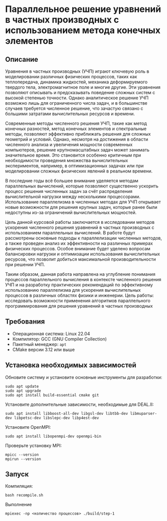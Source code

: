 # Параллельное решение уравнений в частных производных с использованием метода конечных элементов
## Описание
Уравнения в частных производных (УЧП) играют ключевую роль в моделировании различных физических процессов, таких как теплопередача, динамика жидкостей, механика деформируемого твердого тела, электромагнитное поле и многие другие. Эти уравнения позволяют описывать и предсказывать поведение сложных систем с высокой степенью точности. Однако аналитическое решение УЧП возможно лишь для ограниченного числа задач, и в большинстве случаев требуется численное решение, что зачастую связано с большими затратами вычислительных ресурсов и времени.

Современные методы численного решения УЧП, такие как метод конечных разностей, метод конечных элементов и спектральные методы, позволяют эффективно приближать решения для сложных геометрий и условий. Однако, несмотря на достижения в области численного анализа и увеличения мощности современных компьютеров, решение крупномасштабных задач может занимать значительное время. Это становится особенно критичным при необходимости проведения множества вычислительных экспериментов, например, в оптимизационных задачах или при моделировании сложных физических явлений в реальном времени.

В последние годы всё большее внимание уделяется методам параллельных вычислений, которые позволяют существенно ускорить процесс решения численных задач за счёт распределения вычислительной нагрузки между несколькими процессорами. Использование параллелизма в численных методах для УЧП открывает новые возможности для решения крупных задач, которые ранее были недоступны из-за ограничений вычислительных мощностей.

Цель данной курсовой работы заключается в исследовании методов ускорения численного решения уравнений в частных производных с использованием параллельных вычислений. В работе будут рассмотрены основные подходы к параллелизации численных методов, а также проведен анализ их эффективности на различных примерах физических процессов. Особое внимание будет уделено вопросам балансировки нагрузки и оптимизации использования вычислительных ресурсов, что позволит добиться максимальной производительности при решении УЧП.

Таким образом, данная работа направлена на углубление понимания процессов параллельного вычисления в контексте численного решения УЧП и на разработку практических рекомендаций по эффективному использованию параллелизма для ускорения вычислительных процессов в различных областях физики и инженерии.
 Цель работы: исследовать возможности применения алгоритмов параллельного программирования для решения уравнений в частных производных


## Требования
* Операционная система: Linux 22.04
* Компилятор: GCC (GNU Compiler Collection)
* Пакетный менеджер: `apt`
* CMake версии 3.12 или выше

## Установка необходимых зависимостей
Обновите систему и установите основные инструменты для разработки:
```
sudo apt update
sudo apt upgrade
sudo apt install build-essential cmake git
```
Установите дополнительные зависимости, необходимые для DEAL.II:
```
sudo apt install libboost-all-dev libgsl-dev libtbb-dev libmuparser-dev libpetsc-dev libslepc-dev libp4est-dev
```
Установите OpenMPI:
```
sudo apt install libopenmpi-dev openmpi-bin
```
Проверьте установку MPI:
```
mpicc --version
mpirun --version
```
## Запуск
Компиляция:
```
bash recompile.sh
```
Выполнение
```
mpiexec -np <количество процессов> ./build/step-1
```

